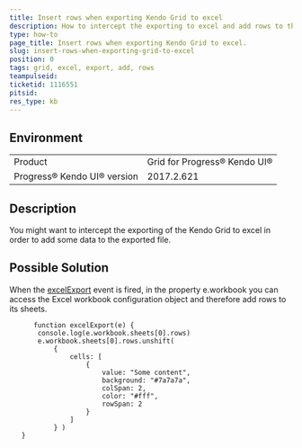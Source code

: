 ```yaml
---
title: Insert rows when exporting Kendo Grid to excel
description: How to intercept the exporting to excel and add rows to the workbook
type: how-to
page_title: Insert rows when exporting Kendo Grid to excel.
slug: insert-rows-when-exporting-grid-to-excel
position: 0
tags: grid, excel, export, add, rows
teampulseid:
ticketid: 1116551
pitsid:
res_type: kb
---
```


## Environment

<table>
 <tr>
  <td>Product</td>
  <td>Grid for Progress® Kendo UI®</td>
 </tr>
 <tr>
  <td>Progress® Kendo UI® version</td>
  <td>2017.2.621</td>
 </tr>
</table>

## Description

You might want to intercept the exporting of the Kendo Grid to excel in order to add some data to the exported file.

## Possible Solution

When the [excelExport](http://docs.telerik.com/kendo-ui/api/javascript/ui/grid#events-excelExport) event is fired, in the property e.workbook you can access the Excel workbook configuration object and therefore add rows to its sheets.

 ```       
       function excelExport(e) {
        console.log(e.workbook.sheets[0].rows)
        e.workbook.sheets[0].rows.unshift(
            {
                cells: [
                    {
                        value: "Some content",
                        background: "#7a7a7a",
                        colSpan: 2,
                        color: "#fff",
                        rowSpan: 2
                    }
                ]
            } )
    }
 ```

